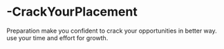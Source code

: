 # -CrackYourPlacement
Preparation make you confident to crack your opportunities in better way. use your time and effort for growth.
